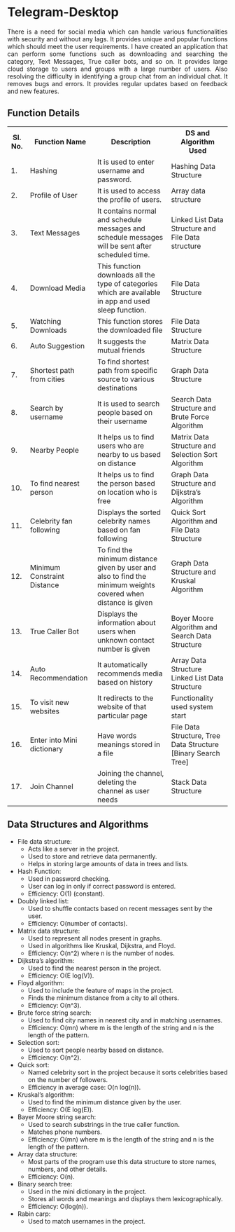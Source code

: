 # Telegram-Desktop
<p style = "text-align: justify;">
There is a need for social media which can handle various functionalities with security and without any lags. It provides unique and popular functions which should meet the user requirements. I have created an application that can perform some functions such as downloading and searching the category, Text Messages, True caller bots, and so on. It provides large cloud storage to users and groups with a large number of users. Also resolving the difficulty in identifying a group chat from an individual chat. It removes bugs and errors. It provides regular updates based on feedback and new features.  
</p>
  <h2>Function Details</h2>

<table>
  <tr>
    <th>SI. No.</th>
    <th>Function Name</th>
    <th>Description</th>
    <th>DS and Algorithm Used</th>
  </tr>
  <tr>
    <td>1.</td>
    <td>Hashing</td>
    <td>It is used to enter username and password.</td>
    <td>Hashing Data Structure</td>
  </tr>
  <tr>
    <td>2.</td>
    <td>Profile of User</td>
    <td>It is used to access the profile of users.</td>
    <td>Array data structure</td>
  </tr>
  <tr>
    <td>3.</td>
    <td>Text Messages</td>
    <td>It contains normal and schedule messages and schedule messages will be sent after scheduled time.</td>
    <td>Linked List Data Structure and File Data structure</td>
  </tr>
  <tr>
    <td>4.</td>
    <td>Download Media</td>
    <td>This function downloads all the type of categories which are available in app and used sleep function.</td>
    <td>File Data Structure</td>
  </tr>
  <tr>
    <td>5.</td>
    <td>Watching Downloads</td>
    <td>This function stores the downloaded file</td>
    <td>File Data Structure</td>
  </tr>
  <tr>
    <td>6.</td>
    <td>Auto Suggestion</td>
    <td>It suggests the mutual friends</td>
    <td>Matrix Data Structure</td>
  </tr>
  <tr>
    <td>7.</td>
    <td>Shortest path from cities</td>
    <td>To find shortest path from specific source to various destinations</td>
    <td>Graph Data Structure</td>
  </tr>
  <tr>
    <td>8.</td>
    <td>Search by username</td>
    <td>It is used to search people based on their username</td>
    <td>Search Data Structure and Brute Force Algorithm</td>
  </tr>
  <tr>
    <td>9.</td>
    <td>Nearby People</td>
    <td>It helps us to find users who are nearby to us based on distance</td>
    <td>Matrix Data Structure and Selection Sort Algorithm</td>
  </tr>
  <tr>
    <td>10.</td>
    <td>To find nearest person</td>
    <td>It helps us to find the person based on location who is free</td>
    <td>Graph Data Structure and Dijkstra’s Algorithm</td>
  </tr>
  <tr>
    <td>11.</td>
    <td>Celebrity fan following</td>
    <td>Displays the sorted celebrity names based on fan following</td>
    <td>Quick Sort Algorithm and File Data Structure</td>
  </tr>
  <tr>
    <td>12.</td>
    <td>Minimum Constraint Distance</td>
    <td>To find the minimum distance given by user and also to find the minimum weights covered when distance is given</td>
    <td>Graph Data Structure and Kruskal Algorithm</td>
  </tr>
  <tr>
    <td>13.</td>
    <td>True Caller Bot</td>
    <td>Displays the information about users when unknown contact number is given</td>
    <td>Boyer Moore Algorithm and Search Data Structure</td>
  </tr>
  <tr>
    <td>14.</td>
    <td>Auto Recommendation</td>
    <td>It automatically recommends media based on history</td>
    <td>Array Data Structure Linked List Data Structure</td>
  </tr>
  <tr>
    <td>15.</td>
    <td>To visit new websites</td>
    <td>It redirects to the website of that particular page</td>
    <td>Functionality used system start</td>
  </tr>
  <tr>
    <td>16.</td>
    <td>Enter into Mini dictionary</td>
    <td>Have words meanings stored in a file</td>
    <td>File Data Structure, Tree Data Structure [Binary Search Tree]</td>
  </tr>
  <tr>
    <td>17.</td>
    <td>Join Channel</td>
    <td>Joining the channel, deleting the channel as user needs</td>
    <td>Stack Data Structure</td>
  </tr>
</table>


<h2>Data Structures and Algorithms</h2>

<ul>
  <li>
    File data structure:
    <ul>
      <li>Acts like a server in the project.</li>
      <li>Used to store and retrieve data permanently.</li>
      <li>Helps in storing large amounts of data in trees and lists.</li>
    </ul>
  </li>
  <li>
    Hash Function:
    <ul>
      <li>Used in password checking.</li>
      <li>User can log in only if correct password is entered.</li>
      <li>Efficiency: O(1) (constant).</li>
    </ul>
  </li>
  <li>
    Doubly linked list:
    <ul>
      <li>Used to shuffle contacts based on recent messages sent by the user.</li>
      <li>Efficiency: O(number of contacts).</li>
    </ul>
  </li>
  <li>
    Matrix data structure:
    <ul>
      <li>Used to represent all nodes present in graphs.</li>
      <li>Used in algorithms like Kruskal, Dijkstra, and Floyd.</li>
      <li>Efficiency: O(n^2) where n is the number of nodes.</li>
    </ul>
  </li>
  <li>
    Dijkstra’s algorithm:
    <ul>
      <li>Used to find the nearest person in the project.</li>
      <li>Efficiency: O(E log(V)).</li>
    </ul>
  </li>
  <li>
    Floyd algorithm:
    <ul>
      <li>Used to include the feature of maps in the project.</li>
      <li>Finds the minimum distance from a city to all others.</li>
      <li>Efficiency: O(n^3).</li>
    </ul>
  </li>
  <li>
    Brute force string search:
    <ul>
      <li>Used to find city names in nearest city and in matching usernames.</li>
      <li>Efficiency: O(mn) where m is the length of the string and n is the length of the pattern.</li>
    </ul>
  </li>
  <li>
    Selection sort:
    <ul>
      <li>Used to sort people nearby based on distance.</li>
      <li>Efficiency: O(n^2).</li>
    </ul>
  </li>
  <li>
    Quick sort:
    <ul>
      <li>Named celebrity sort in the project because it sorts celebrities based on the number of followers.</li>
      <li>Efficiency in average case: O(n log(n)).</li>
    </ul>
  </li>
  <li>
    Kruskal’s algorithm:
    <ul>
      <li>Used to find the minimum distance given by the user.</li>
      <li>Efficiency: O(E log(E)).</li>
    </ul>
  </li>
  <li>
    Bayer Moore string search:
    <ul>
      <li>Used to search substrings in the true caller function.</li>
      <li>Matches phone numbers.</li>
      <li>Efficiency: O(mn) where m is the length of the string and n is the length of the pattern.</li>
    </ul>
  </li>
  <li>
    Array data structure:
    <ul>
      <li>Most parts of the program use this data structure to store names, numbers, and other details.</li>
      <li>Efficiency: O(n).</li>
    </ul>
  </li>
  <li>
    Binary search tree:
    <ul>
      <li>Used in the mini dictionary in the project.</li>
      <li>Stores all words and meanings and displays them lexicographically.</li>
      <li>Efficiency: O(log(n)).</li>
    </ul>
  </li>
  <li>
    Rabin carp:
    <ul>
      <li>Used to match usernames in the project.</li>
    </ul>
  </li>
</ul>
